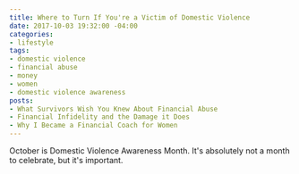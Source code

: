 ```yaml
---
title: Where to Turn If You're a Victim of Domestic Violence
date: 2017-10-03 19:32:00 -04:00
categories:
- lifestyle
tags:
- domestic violence
- financial abuse
- money
- women
- domestic violence awareness
posts:
- What Survivors Wish You Knew About Financial Abuse
- Financial Infidelity and the Damage it Does
- Why I Became a Financial Coach for Women
---
```


October is Domestic Violence Awareness Month. It's absolutely not a month to celebrate, but it's important. 
